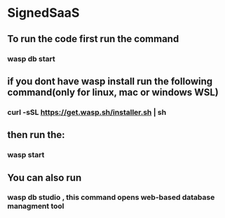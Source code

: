 # SignedSaaS

## To run the code first run the command 

### wasp db start

## if you dont have wasp install run the following command(only for linux, mac or windows WSL)

### curl -sSL https://get.wasp.sh/installer.sh | sh

## then run the:

### wasp start

## You can also run

### wasp db studio , this command opens web-based database managment tool

